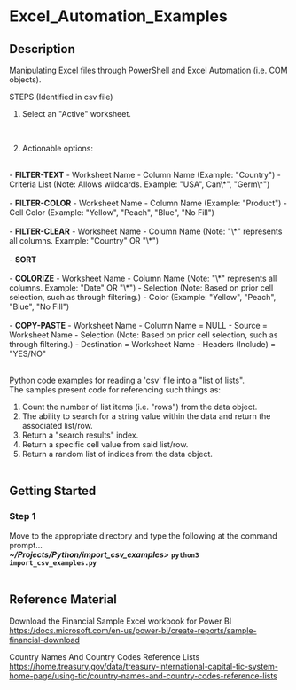 # Excel_Automation_Examples

## Description
Manipulating Excel files through PowerShell and 
Excel Automation (i.e. COM objects).

STEPS (Identified in csv file)
1. Select an "Active" worksheet.
<br/>

2. Actionable options: 
<br/>
    - <b>FILTER-TEXT</b>
        - Worksheet Name
        - Column Name (Example: "Country")
        - Criteria List (Note: Allows wildcards. Example: "USA", Can\*", "Germ\*")
        <br/><br/>
    - <b>FILTER-COLOR</b>
        - Worksheet Name
        - Column Name (Example: "Product")
        - Cell Color (Example: "Yellow", "Peach", "Blue", "No Fill")
        <br/><br/>
    - <b>FILTER-CLEAR</b>
        - Worksheet Name
        - Column Name (Note: "\*" represents all columns. Example: "Country" OR "\*")
        <br/><br/>
    - <b>SORT</b>
        <br/><br/>
    - <b>COLORIZE</b>
        - Worksheet Name
        - Column Name (Note: "\*" represents all columns. Example: "Date" OR "\*")
        - Selection (Note: Based on prior cell selection, such as through filtering.)
        - Color (Example: "Yellow", "Peach", "Blue", "No Fill")
        <br/><br/>
    - <b>COPY-PASTE</b>
        - Worksheet Name
        - Column Name = NULL
        - Source = Worksheet Name
        - Selection (Note: Based on prior cell selection, such as through filtering.)
        - Destination = Worksheet Name
        - Headers (Include) = "YES/NO"
        <br/><br/>



Python code examples for reading a 'csv' file into a "list of lists".<br/>
The samples present code for referencing such things as: 
1. Count the number of list items (i.e. "rows") from the data object.
2. The ability to search for a string value within the data and return the associated list/row.
3. Return a "search results" index.
4. Return a specific cell value from said list/row.
5. Return a random list of indices from the data object.
<br/><br/>

## Getting Started
### Step 1
Move to the appropriate directory and type the following at the command prompt...<br/>
_**~/Projects/Python/import_csv_examples>**_ **`python3 import_csv_examples.py`**
<br/><br/>

## Reference Material
Download the Financial Sample Excel workbook for Power BI<br/>
https://docs.microsoft.com/en-us/power-bi/create-reports/sample-financial-download

Country Names And Country Codes Reference Lists</br>
https://home.treasury.gov/data/treasury-international-capital-tic-system-home-page/using-tic/country-names-and-country-codes-reference-lists
